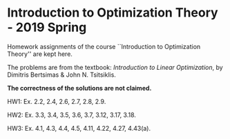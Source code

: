 # Introduction to Optimization Theory - 2019 Spring

Homework assignments of the course ``Introduction to Optimization Theory'' are kept here.

The problems are from the textbook: *Introduction to Linear Optimization*, by Dimitris Bertsimas & John N. Tsitsiklis.

**The correctness of the solutions are not claimed.**

HW1: Ex. 2.2, 2.4, 2.6, 2.7, 2.8, 2.9.

HW2: Ex. 3.3, 3.4, 3.5, 3.6, 3.7, 3.12, 3.17, 3.18.

HW3: Ex. 4.1, 4.3, 4.4, 4.5, 4.11, 4.22, 4.27, 4.43(a).
